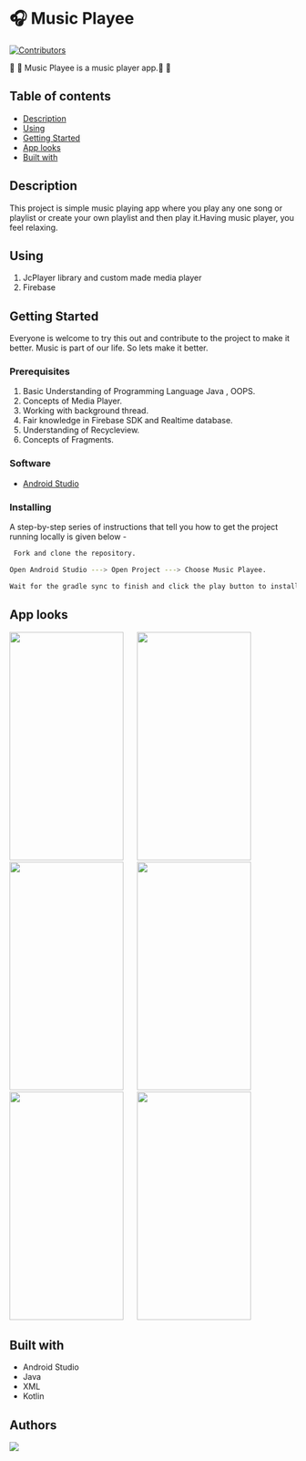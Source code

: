 # 🎧 Music Playee
[![Contributors](https://img.shields.io/github/contributors/sonuhalder24/Music-Playee.svg)](https://github.com/sonuhalder24/Music-Playee/graphs/contributors) 

🎵 🎵 Music Playee is a music player app.🎵 🎵
## Table of contents
* [Description](#description)
* [Using](#using)
* [Getting Started](#getting_started)
* [App looks](#app_looks)
* [Built with](#built_with)

## Description
This project is simple music playing app where you play any one song or playlist or create your own playlist and then play it.Having music player, you feel relaxing.
## Using
1. JcPlayer library and custom made media player
2. Firebase

## Getting Started
Everyone is welcome to try this out and contribute to the project to make it better. Music is part of our life. So lets make it better.
### Prerequisites
1. Basic Understanding of Programming Language Java , OOPS.
2. Concepts of Media Player.
3. Working with background thread.
4. Fair knowledge in Firebase SDK and Realtime database.
5. Understanding of Recycleview. 
6. Concepts of Fragments.

### Software

- [Android Studio](https://developer.android.com/studio?gclid=Cj0KCQjw1PSDBhDbARIsAPeTqrec4clA-r8NfjrJtz3aKnvme0feBN3F534uGCvqcxoclrQBFuQfANQaAgMPEALw_wcB&gclsrc=aw.ds)
 
### Installing
A step-by-step series of instructions that tell you how to get the project running locally is given below -
```bash
 Fork and clone the repository.
 ```
 ```bash
 Open Android Studio ---> Open Project ---> Choose Music Playee.
 ```
 ```bash
 Wait for the gradle sync to finish and click the play button to install the app on your local device / emulator.
 ```



## App looks
<img src="https://user-images.githubusercontent.com/66179464/120095335-05d8dc80-c143-11eb-9328-70205aefbbe4.jpg" width="200" height="400">&nbsp;&nbsp;&nbsp;&nbsp;&nbsp;
<img src="https://user-images.githubusercontent.com/66179464/120095385-5f410b80-c143-11eb-90f6-b28dc159937f.jpg" width="200" height="400">&nbsp;&nbsp;&nbsp;&nbsp;&nbsp;
<img src="https://user-images.githubusercontent.com/66179464/120095427-8dbee680-c143-11eb-9baa-22c0b3d92c28.jpg" width="200" height="400">&nbsp;&nbsp;&nbsp;&nbsp;&nbsp;
<img src="https://user-images.githubusercontent.com/66179464/120095448-ab8c4b80-c143-11eb-8e5a-c0caad97e360.jpg" width="200" height="400">&nbsp;&nbsp;&nbsp;&nbsp;&nbsp;
<img src="https://user-images.githubusercontent.com/66179464/120095477-cfe82800-c143-11eb-8f23-cf96c6382eaf.jpg" width="200" height="400">&nbsp;&nbsp;&nbsp;&nbsp;&nbsp;
<img src="https://user-images.githubusercontent.com/66179464/120095493-ef7f5080-c143-11eb-84b8-580cf038e215.jpg" width="200" height="400">&nbsp;&nbsp;&nbsp;&nbsp;&nbsp;

## Built with
- Android Studio
- Java
- XML
- Kotlin

## Authors

<a href="https://github.com/sonuhalder24/Music-Playee/graphs/contributors">
  <img src="https://contrib.rocks/image?repo=sonuhalder24/Music-Playee" />
</a>

 

